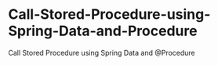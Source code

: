 # Call-Stored-Procedure-using-Spring-Data-and-Procedure
Call Stored Procedure using Spring Data and @Procedure
